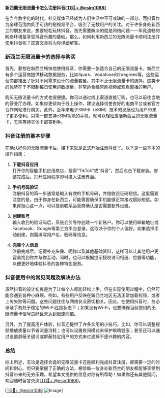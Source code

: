 **新西蘭无限流量卡怎么注册抖音[[TG💪+ @esim1088](https://t.me/s/esim1088)]**

在当今数字化的时代，社交媒体已经成为人们生活中不可或缺的一部分。而抖音作为全球范围内炙手可热的短视频平台，吸引了无数用户的关注。对于许多身处新西兰的朋友来说，想要轻松玩转抖音，首先需要解决的就是网络问题——毕竟流畅的网络环境是享受抖音乐趣的基础。那么，如何利用新西兰的无限流量卡顺利注册并使用抖音呢？这篇文章将为你详细解答。

### 新西兰无限流量卡的选择与购买

首先，要想在新西兰畅快地使用抖音，你需要一张适合自己的无限流量卡。新西兰有多个运营商提供移动数据服务，比如Spark、Vodafone和2degrees等。这些运营商都推出了针对不同需求设计的流量套餐，其中不乏无限流量卡的选择。这类卡的优势在于不限制每日使用的数据量，非常适合经常刷视频或观看直播的用户。

购买无限流量卡的方式也很便捷。你可以通过线上渠道直接订购，也可以前往当地的营业厅办理。如果你更倾向于线上操作，建议选择信誉良好的电商平台或者官方合作网站进行购买。此外，近年来电子SIM卡（eSIM）技术的发展也为用户带来了更多便利。只需一部支持eSIM功能的手机，就可以轻松激活新西兰的无限流量卡，无需等待实体卡邮寄到手。

### 抖音注册的基本步骤

在确认好你的无限流量卡后，接下来就是正式开始注册抖音了。以下是一些基本的操作指南：

1. **下载抖音应用**  
   打开你的智能手机应用商店，搜索“TikTok”或“抖音”，然后点击下载安装。安装完成后，打开应用程序即可进入注册界面。

2. **手机号码验证**  
   注册抖音的第一步通常是输入有效的手机号码，并接收验证码短信。这里需要注意的是，由于你身在新西兰，可能需要确保手机能够正常接收国际短信。如果你担心这一点，可以提前联系运营商确认是否需要额外设置。

3. **创建账号**  
   输入收到的验证码后，系统会引导你创建一个新账户。你可以使用邮箱地址或Facebook、Google等第三方平台登录，这取决于你的个人偏好。如果选择手动创建，则需填写用户名、密码等信息。

4. **完善个人信息**  
   注册完成后，记得补充头像、昵称以及其他基础资料，这样可以让其他用户更容易找到你并与你互动。同时，也可以根据提示授权访问相册、位置等功能，以便更好地体验抖音的各种特色服务。

### 抖音使用中的常见问题及解决办法

虽然抖音的设计初衷是为了让每个人都能轻松上手，但在实际使用过程中，仍然可能会遇到各种小麻烦。例如，有些用户反映在新西兰地区无法正常加载视频，或者上传失败等问题。这些问题往往与网络状况密切相关。因此，在使用抖音时，务必保证手机处于稳定的Wi-Fi连接状态下；如果没有Wi-Fi，也要确保当前使用的无限流量卡信号良好且未达到限速阈值。

另外，为了提高用户体验，抖音还提供了许多实用的小技巧。比如，你可以调整视频播放质量以节省流量消耗；也可以设置夜间模式来保护眼睛健康；甚至还可以通过设置屏蔽关键词或屏蔽特定用户的方式来过滤掉不感兴趣的内容。

### 总结

综上所述，无论是选择合适的无限流量卡还是顺利完成抖音注册，都需要一定的时间和耐心。但只要掌握了正确的方法，相信每一位身处新西兰的朋友都能够享受到抖音带来的无穷乐趣。希望本文提供的信息对你有所帮助！如果你还有其他疑问，欢迎随时留言交流[[TG💪+ @esim1088](https://t.me/s/esim1088)]。

[[TG💪+ @esim1088](https://t.me/s/esim1088) ![Image](https://i.postimg.cc/4NQfJmqS/Snipaste-2025-05-13-00-14-12.png)]